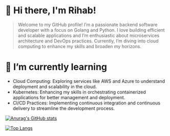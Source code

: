 
# 👋 Hi there, I'm Rihab!
> Welcome to my GitHub profile! I’m a passionate backend software developer
> with a focus on Golang and Python.
I love building efficient and scalable applications
> and I’m enthusiastic about microservices architecture and DevOps practices.
  Currently, I’m diving into cloud computing to enhance my skills and broaden my horizons.

# 🌱 I’m currently learning

- Cloud Computing: Exploring services like AWS and Azure to understand deployment and scalability in the cloud.
- Kubernetes: Enhancing my skills in orchestrating containerized applications for better management and deployment.
- CI/CD Practices: Implementing continuous integration and continuous delivery to streamline the development process.

[![Anurag's GitHub stats](https://github-readme-stats.vercel.app/api?username=Rihab-Sakhri&show_icons=true)](https://github.com/anuraghazra/github-readme-stats)

[![Top Langs](https://github-readme-stats.vercel.app/api/top-langs/?username=Rihab-Sakhri)](https://github.com/Rihab-Sakhri/github-readme-stats)

